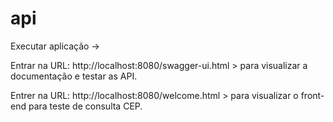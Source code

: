 # api
Executar aplicação ->


Entrar na URL: http://localhost:8080/swagger-ui.html > para visualizar a documentação e testar as API.


Entrer na URL: http://localhost:8080/welcome.html > para visualizar o front-end para teste de consulta CEP.
